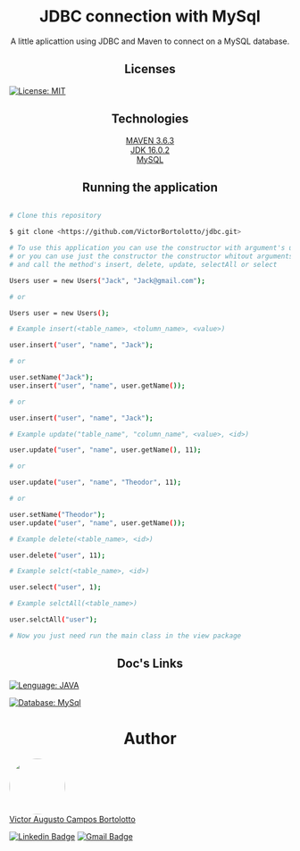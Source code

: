 <h1 align="center"> JDBC connection with MySql </h1>

<p align="center">A little aplicattion using JDBC and Maven to connect on a MySQL database.</p>

<h2 align="center"> Licenses </h2>

[![License: MIT](https://img.shields.io/badge/License-MIT-green.svg)](https://github.com/VictorBortolotto/jdbc/blob/master/LICENSE)

<h2 align="center"> Technologies </h2>

<p align="center">
    <a href="https://maven.apache.org/download.cgi">MAVEN 3.6.3</a> <br/>
    <a href="https://www.oracle.com/java/technologies/javase-jdk16-downloads.html">JDK 16.0.2</a> <br/>
    <a href="https://www.mysql.com/downloads/">MySQL</a> <br/>
</p>

<h2 align="center"> Running the application </h2>

```bash

# Clone this repository

$ git clone <https://github.com/VictorBortolotto/jdbc.git>

# To use this application you can use the constructor with argument's user(<name>, <email>)
# or you can use just the constructor the constructor whitout arguments user()
# and call the method's insert, delete, update, selectAll or select

Users user = new Users("Jack", "Jack@gmail.com");

# or 

Users user = new Users();

# Example insert(<table_name>, <tolumn_name>, <value>)

user.insert("user", "name", "Jack");

# or

user.setName("Jack");
user.insert("user", "name", user.getName());

# or

user.insert("user", "name", "Jack");

# Example update("table_name", "column_name", <value>, <id>)

user.update("user", "name", user.getName(), 11);

# or 

user.update("user", "name", "Theodor", 11);

# or

user.setName("Theodor");
user.update("user", "name", user.getName());

# Example delete(<table_name>, <id>)

user.delete("user", 11);

# Example selct(<table_name>, <id>)

user.select("user", 1);

# Example selctAll(<table_name>)

user.selctAll("user");

# Now you just need run the main class in the view package

```

<h2 align="center"> Doc's Links </h2>

[![Lenguage: JAVA](https://img.shields.io/badge/Java-ED8B00?style=for-the-badge&logo=java&logoColor=white)](https://docs.oracle.com/en/java/javase/16/)

[![Database: MySql](https://img.shields.io/badge/MySQL-00000F?style=for-the-badge&logo=mysql&logoColor=white)](https://dev.mysql.com/doc/)

<h1 align="center">Author</h1>

<a href="https://www.linkedin.com/in/victor-augusto-campos-bortolotto/">
<img style="border-radius: 50%;" src="https://media-exp1.licdn.com/dms/image/C4D03AQFt3YYTxPs9hQ/profile-displayphoto-shrink_200_200/0/1614791853272?e=1620259200&v=beta&t=YEb4R3_ql9AeMqna54YGf9TI43A5JiiSVDTgJNvFrOg" width="100px;" alt=""/>
</a>
</br>
<a href="https://www.linkedin.com/in/victor-augusto-campos-bortolotto/">
Victor Augusto Campos Bortolotto
</a>

[![Linkedin Badge](https://img.shields.io/badge/-LinkedIn-blue?style=flat-square&logo=Linkedin&logoColor=white&link=https://www.linkedin.com/in/victor-augusto-campos-bortolotto/)](https://www.linkedin.com/in/victor-augusto-campos-bortolotto/) 
[![Gmail Badge](https://img.shields.io/badge/-victorcamposbortolottowork@gmail.com-c14438?style=flat-square&logo=Gmail&logoColor=white&link=mailto:victorcamposbortolottowork@gmail.com)](mailto:victorcamposbortolottowork@gmail.com)